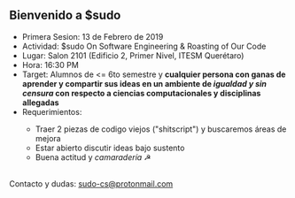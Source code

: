 ## Bienvenido a $sudo

<ul>
  <li>Primera Sesion: 13 de Febrero de 2019</li>
  <li>Actividad: $sudo On Software Engineering & Roasting of Our Code</li>
  <li>Lugar: Salon 2101 (Edificio 2, Primer Nivel, ITESM Querétaro)</li>
  <li>Hora: 16:30 PM</li>
  <li>Target: Alumnos de <= 6to semestre y <b>cualquier persona con ganas de aprender y compartir sus ideas en un ambiente de <i>igualdad y sin censura</i> con respecto a ciencias computacionales y disciplinas allegadas</b></li>
  <li>Requerimientos:</li>
  <ul>
    <li>Traer 2 piezas de codigo viejos ("shitscript") y buscaremos áreas de mejora</li>
    <li>Estar abierto discutir ideas bajo sustento</li>
  <li>Buena actitud y <i>camaradería</i> ☭ </li>
  </ul>
</ul>
<br>
Contacto y dudas: <a href="mailto:sudo-cs@protonmail.com">sudo-cs@protonmail.com</a>
<br>
